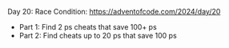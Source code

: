 Day 20: Race Condition: https://adventofcode.com/2024/day/20

- Part 1: Find 2 ps cheats that save 100+ ps
- Part 2: Find cheats up to 20 ps that save 100 ps